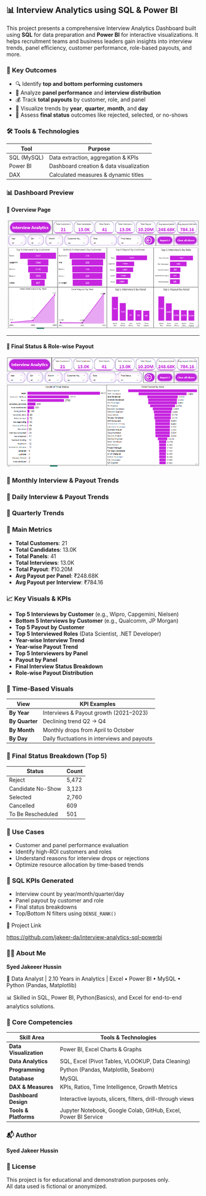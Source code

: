 ## 📊 Interview Analytics using SQL & Power BI

This project presents a comprehensive Interview Analytics Dashboard built using **SQL** for data preparation and **Power BI** for interactive visualizations. 
It helps recruitment teams and business leaders gain insights into interview trends, panel efficiency, customer performance, role-based payouts, and more.

### 🚀 Key Outcomes

- 🔍 Identify **top and bottom performing customers**
- 👥 Analyze **panel performance** and **interview distribution**
- 💰 Track **total payouts** by customer, role, and panel
- 📅 Visualize trends by **year**, **quarter**, **month**, and **day**
- 🎯 Assess **final status** outcomes like rejected, selected, or no-shows

### 🛠️ Tools & Technologies

| Tool      | Purpose                             |
|-----------|--------------------------------------|
| SQL (MySQL) | Data extraction, aggregation & KPIs |
| Power BI  | Dashboard creation & data visualization |
| DAX       | Calculated measures & dynamic titles |


### 📊 Dashboard Preview

#### 🔹 Overview Page
![Main Dashboard ](Interview_Analytics-1.PNG)

---

#### 🔹 Final Status & Role-wise Payout
![Final Status & Role Payout](Interview_Analytics-5.PNG)

### 🔹 Monthly Interview & Payout Trends

### 🔹 Daily Interview & Payout Trends

### 🔹 Quarterly Trends

### 🧮 **Main Metrics**
- **Total Customers**: 21
- **Total Candidates**: 13.0K
- **Total Panels**: 41
- **Total Interviews**: 13.0K
- **Total Payout**: ₹10.20M
- **Avg Payout per Panel**: ₹248.68K
- **Avg Payout per Interview**: ₹784.16

### 📈 **Key Visuals & KPIs**

- **Top 5 Interviews by Customer** (e.g., Wipro, Capgemini, Nielsen)
- **Bottom 5 Interviews by Customer** (e.g., Qualcomm, JP Morgan)
- **Top 5 Payout by Customer**
- **Top 5 Interviewed Roles** (Data Scientist, .NET Developer)
- **Year-wise Interview Trend**
- **Year-wise Payout Trend**
- **Top 5 Interviewers by Panel**
- **Payout by Panel**
- **Final Interview Status Breakdown**
- **Role-wise Payout Distribution**


### 📅 **Time-Based Visuals**

| View                | KPI Examples                     |
|---------------------|----------------------------------|
| **By Year**         | Interviews & Payout growth (2021–2023) |
| **By Quarter**      | Declining trend Q2 → Q4          |
| **By Month**        | Monthly drops from April to October |
| **By Day**          | Daily fluctuations in interviews and payouts |


### 📌 Final Status Breakdown (Top 5)

| Status             | Count  |
|--------------------|--------|
| Reject             | 5,472  |
| Candidate No-Show  | 3,123  |
| Selected           | 2,760  |
| Cancelled          | 609    |
| To Be Rescheduled  | 501    |

### 💼 Use Cases

- Customer and panel performance evaluation
- Identify high-ROI customers and roles
- Understand reasons for interview drops or rejections
- Optimize resource allocation by time-based trends

### 🧠 SQL KPIs Generated

- Interview count by year/month/quarter/day
- Panel payout by customer and role
- Final status breakdowns
- Top/Bottom N filters using `DENSE_RANK()`
  
🔗 Project Link

https://github.com/jakeer-da/interview-analytics-sql-powerbi

### 🙋‍♂️ About Me

**Syed Jakeeer Hussin** 

🎯 Data Analyst | 2.10 Years in Analytics | Excel • Power BI • MySQL • Python (Pandas, Matplotlib)

📊 Skilled in SQL, Power BI, Python(Basics), and Excel for end-to-end analytics solutions.

### 💼 Core Competencies

| Skill Area             | Tools & Technologies                                       |
|------------------------|------------------------------------------------------------|
| **Data Visualization** | Power BI, Excel Charts & Graphs                   |
| **Data Analytics**     | SQL, Excel (Pivot Tables, VLOOKUP, Data Cleaning)          |
| **Programming**        | Python (Pandas, Matplotlib, Seaborn)                |
| **Database**           | MySQL                                       |
| **DAX & Measures**     | KPIs, Ratios, Time Intelligence, Growth Metrics            |
| **Dashboard Design**   | Interactive layouts, slicers, filters, drill-through views |
| **Tools & Platforms**  | Jupyter Notebook, Google Colab, GitHub, Excel, Power BI Service 

### 📬 Author

**Syed Jakeer Hussin**  

### 📎 License

This project is for educational and demonstration purposes only.  
All data used is fictional or anonymized.


